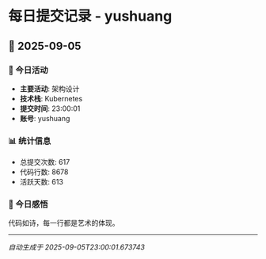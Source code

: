 # 每日提交记录 - yushuang

## 📅 2025-09-05

### 🎯 今日活动
- **主要活动**: 架构设计
- **技术栈**: Kubernetes
- **提交时间**: 23:00:01
- **账号**: yushuang

### 📊 统计信息
- 总提交次数: 617
- 代码行数: 8678
- 活跃天数: 613

### 💭 今日感悟
代码如诗，每一行都是艺术的体现。

---
*自动生成于 2025-09-05T23:00:01.673743*
